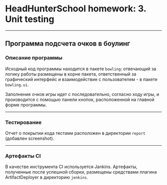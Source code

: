 # HeadHunterSchool homework: 3. Unit testing
---------

## Программа подсчета очков в боулинг

### Описание программы

Исходный код программы находится в пакете ```bowling```: отвечающий за логику работы размещены в корне пакета, ответственный за графический интерфейс и взаимодействие с пользователем - в пакете ```bowling.ui```. 

Заполнение очков игры идет с последовательно, согласно ходу игры, и производится с помощью панели кнопок, расположенной на главной форме программы.

---------

### Тестирование

Отчет о покрытии кода тестами расположен в директории ```report``` (добавлен screenshot).

---------

### Артефакты CI

В качестве инструмента CI используется Jankins. Артефакты, полученные после успешной сборки, размещены средствами плагина ArtifactDeployer в директорию ```jenkins```.

